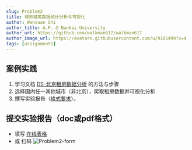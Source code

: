 ```yaml
---
slug: Problem2
title: 城市租房数据统计分析与可视化
author: Wenxuan Shi
author_title: A.P. @ Nankai University
author_url: https://github.com/walkman617/walkman617
author_image_url: https://avatars.githubusercontent.com/u/9105499?v=4
tags: [assignments]
---
```


## 案例实践
1. 学习文档 [DS-北京租房数据分析](https://docs.qq.com/pdf/DYm9jemVJY05NQ0VN) 的方法与步骤
2. 选择国内任一其他城市（非北京），爬取租房数据并可视化分析
3. 撰写实验报告（[格式要求](https://docs.qq.com/doc/DYlF1RVZjREhFZUlz)）。

## 提交实验报告（doc或pdf格式）
- 填写 [在线表格](https://docs.qq.com/form/page/DYmpvSFNNbEJ2YXNy) 
- 或 扫码
![Problem2-form](/img/tutorial/Problem2-form.png) 

